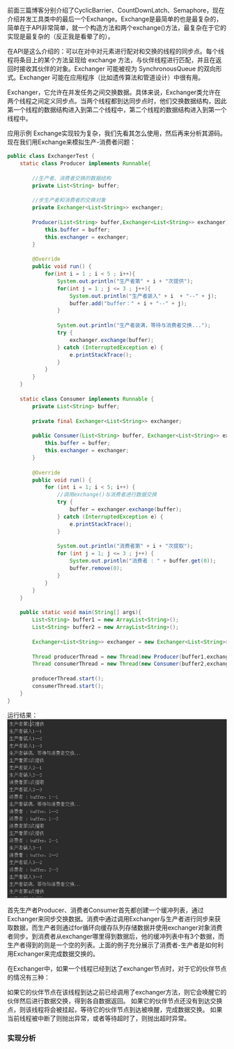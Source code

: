 
  前面三篇博客分别介绍了CyclicBarrier、CountDownLatch、Semaphore，现在介绍并发工具类中的最后一个Exchange。Exchange是最简单的也是最复杂的，简单在于API非常简单，就一个构造方法和两个exchange()方法，最复杂在于它的实现是最复杂的（反正我是看晕了的）。

  在API是这么介绍的：可以在对中对元素进行配对和交换的线程的同步点。每个线程将条目上的某个方法呈现给 exchange 方法，与伙伴线程进行匹配，并且在返回时接收其伙伴的对象。Exchanger 可能被视为 SynchronousQueue 的双向形式。Exchanger 可能在应用程序（比如遗传算法和管道设计）中很有用。

  Exchanger，它允许在并发任务之间交换数据。具体来说，Exchanger类允许在两个线程之间定义同步点。当两个线程都到达同步点时，他们交换数据结构，因此第一个线程的数据结构进入到第二个线程中，第二个线程的数据结构进入到第一个线程中。

  应用示例
  Exchange实现较为复杂，我们先看其怎么使用，然后再来分析其源码。现在我们用Exchange来模拟生产-消费者问题：
  ```java
  public class ExchangerTest {
      static class Producer implements Runnable{

          //生产者、消费者交换的数据结构
          private List<String> buffer;

          //步生产者和消费者的交换对象
          private Exchanger<List<String>> exchanger;

          Producer(List<String> buffer,Exchanger<List<String>> exchanger){
              this.buffer = buffer;
              this.exchanger = exchanger;
          }

          @Override
          public void run() {
              for(int i = 1 ; i < 5 ; i++){
                  System.out.println("生产者第" + i + "次提供");
                  for(int j = 1 ; j <= 3 ; j++){
                      System.out.println("生产者装入" + i  + "--" + j);
                      buffer.add("buffer：" + i + "--" + j);
                  }

                  System.out.println("生产者装满，等待与消费者交换...");
                  try {
                      exchanger.exchange(buffer);
                  } catch (InterruptedException e) {
                      e.printStackTrace();
                  }
              }
          }
      }

      static class Consumer implements Runnable {
          private List<String> buffer;

          private final Exchanger<List<String>> exchanger;

          public Consumer(List<String> buffer, Exchanger<List<String>> exchanger) {
              this.buffer = buffer;
              this.exchanger = exchanger;
          }

          @Override
          public void run() {
              for (int i = 1; i < 5; i++) {
                  //调用exchange()与消费者进行数据交换
                  try {
                      buffer = exchanger.exchange(buffer);
                  } catch (InterruptedException e) {
                      e.printStackTrace();
                  }

                  System.out.println("消费者第" + i + "次提取");
                  for (int j = 1; j <= 3 ; j++) {
                      System.out.println("消费者 : " + buffer.get(0));
                      buffer.remove(0);
                  }
              }
          }
      }

      public static void main(String[] args){
          List<String> buffer1 = new ArrayList<String>();
          List<String> buffer2 = new ArrayList<String>();

          Exchanger<List<String>> exchanger = new Exchanger<List<String>>();

          Thread producerThread = new Thread(new Producer(buffer1,exchanger));
          Thread consumerThread = new Thread(new Consumer(buffer2,exchanger));

          producerThread.start();
          consumerThread.start();
      }
  }
  ```
  运行结果：
  <img src="img/2017022100011_thumb.jpg">

  首先生产者Producer、消费者Consumer首先都创建一个缓冲列表，通过Exchanger来同步交换数据。消费中通过调用Exchanger与生产者进行同步来获取数据，而生产者则通过for循环向缓存队列存储数据并使用exchanger对象消费者同步。到消费者从exchanger哪里得到数据后，他的缓冲列表中有3个数据，而生产者得到的则是一个空的列表。上面的例子充分展示了消费者-生产者是如何利用Exchanger来完成数据交换的。

  在Exchanger中，如果一个线程已经到达了exchanger节点时，对于它的伙伴节点的情况有三种：

  如果它的伙伴节点在该线程到达之前已经调用了exchanger方法，则它会唤醒它的伙伴然后进行数据交换，得到各自数据返回。
  如果它的伙伴节点还没有到达交换点，则该线程将会被挂起，等待它的伙伴节点到达被唤醒，完成数据交换。
  如果当前线程被中断了则抛出异常，或者等待超时了，则抛出超时异常。

### 实现分析
